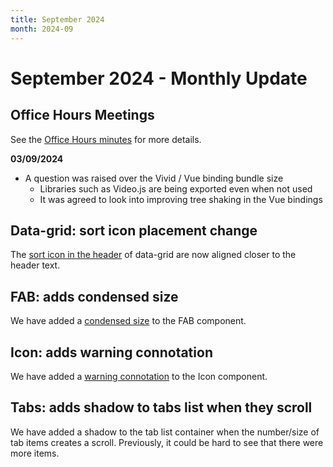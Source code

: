 ```yaml
---
title: September 2024
month: 2024-09
---
```


# September 2024 - Monthly Update

## Office Hours Meetings

See the [Office Hours minutes](https://docs.google.com/document/d/1E0yvyGUzBoQFH5l_W6ElBoZaxqZ3HWmDLDqOl0lc8a0/edit#heading=h.6an7tptc81o2) for more details.

**03/09/2024**

- A question was raised over the Vivid / Vue binding bundle size
  - Libraries such as Video.js are being exported even when not used
  - It was agreed to look into improving tree shaking in the Vue bindings

## Data-grid: sort icon placement change

The [sort icon in the header](/components/data-grid/#columndefinitions) of data-grid are now aligned closer to the header text.

## FAB: adds condensed size

We have added a [condensed size](/components/fab/#size) to the FAB component.

## Icon: adds warning connotation

We have added a [warning connotation](/components/icon/#connotation) to the Icon component.

## Tabs: adds shadow to tabs list when they scroll

We have added a shadow to the tab list container when the number/size of tab items creates a scroll. Previously, it could be hard to see that there were more items.
